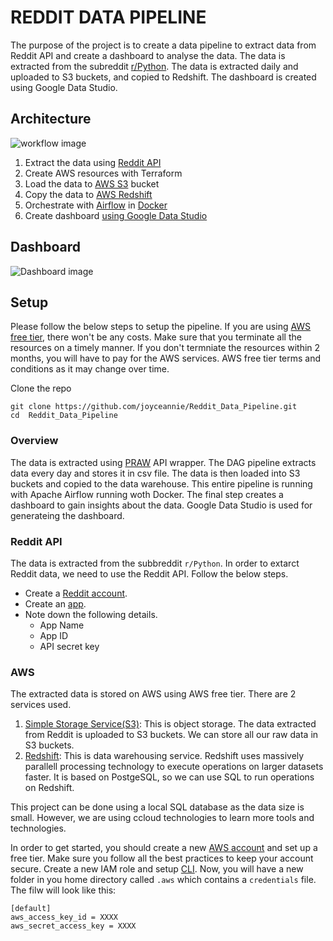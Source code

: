 # REDDIT DATA PIPELINE
The purpose of the project is to create a data pipeline to extract data from Reddit API and create a dashboard to analyse the data.
The data is extracted from the subreddit [r/Python](https://www.reddit.com/r/Python/).
The data is extracted daily and uploaded to S3 buckets, and copied to Redshift. 
The dashboard is created using Google Data Studio.

## Architecture

![workflow image](https://github.com/joyceannie/Reddit_Data_Pipeline/blob/e835b89c08db335c5ad3832a65bf32fe605eff17/images/workflow.png "Workflow Image")

1. Extract the data using [Reddit API](https://www.reddit.com/dev/api/)
2. Create AWS resources with Terraform
3. Load the data to [AWS S3](https://aws.amazon.com/s3/) bucket
4. Copy the data to [AWS Redshift](https://aws.amazon.com/redshift/)
5. Orchestrate with [Airflow](https://airflow.apache.org/) in [Docker](https://www.docker.com/)
6. Create dashboard [using Google Data Studio](https://datastudio.google.com/)


## Dashboard

![Dashboard image](https://github.com/joyceannie/Reddit_Data_Pipeline/blob/37abba35138a12c808fa49e4f8051083489e0f40/images/data_analysis.png "Dashboard Image")

## Setup

Please follow the below steps to setup the pipeline. If you are using [AWS free tier](https://aws.amazon.com/free/?all-free-tier.sort-by=item.additionalFields.SortRank&all-free-tier.sort-order=asc&awsf.Free%20Tier%20Types=*all&awsf.Free%20Tier%20Categories=*all), there won't be any costs. Make sure that you terminate all the resources on a timely manner. If you don't termniate the resources within 2 months, you will have to pay for the AWS services. AWS free tier terms and conditions as it may change over time. 

Clone the repo

```
git clone https://github.com/joyceannie/Reddit_Data_Pipeline.git
cd  Reddit_Data_Pipeline
```

### Overview

The data is extracted using [PRAW](https://praw.readthedocs.io/en/stable/) API wrapper. The DAG pipeline extracts data every day and stores it in csv file. 
The data is then loaded into S3 buckets and copied to the data warehouse. This entire pipeline is running with Apache Airflow running woth Docker. 
The final step creates a dashboard to gain insights about the data. Google Data Studio is used for generateing the dashboard.

### Reddit API

The data is extracted from the subbreddit `r/Python`. 
In order to extarct Reddit data, we need to use the Reddit API. Follow the below steps.

* Create a [Reddit account](https://www.reddit.com/register/).
* Create an [app](https://www.reddit.com/prefs/apps).
* Note down the following details.
    * App Name
    * App ID
    * API secret key

### AWS

The extracted data is stored on AWS using AWS free tier. There are 2 services used.
1. [Simple Storage Service(S3)](https://aws.amazon.com/s3/): This is object storage. The data extracted from Reddit is uploaded to S3 buckets. We can store all our raw data in S3 buckets.
2. [Redshift](https://aws.amazon.com/redshift/): This is data warehousing service. Redshift uses massively parallell processing technology to execute operations on larger datasets faster. It is based on PostgeSQL, so we can use SQL to run operations on Redshift. 

This project can be done using a local SQL database as the data size is small. However, we are using ccloud technologies to learn more tools and technologies.

In order to get started, you should create a new [AWS account](https://portal.aws.amazon.com/billing/signup?nc2=h_ct&src=header_signup&redirect_url=https%3A%2F%2Faws.amazon.com%2Fregistration-confirmation#/start) and set up a free tier. Make sure you follow all the best practices to keep your account secure. Create a new IAM role and setup [CLI](https://aws.amazon.com/getting-started/guides/setup-environment/module-three/). Now, you will have a new folder in you home directory called `.aws` which contains a `credentials` file. The filw will look like this:
```
[default]
aws_access_key_id = XXXX
aws_secret_access_key = XXXX
```






